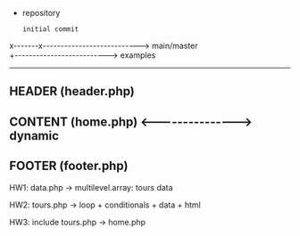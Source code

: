 



+ repository

      initial commit  
x-------x---------------------------> main/master
        \
         +--------------------------> examples



--------------------------------------------
HEADER (header.php)
--------------------------------------------
CONTENT (home.php) <---------------> dynamic
--------------------------------------------
FOOTER (footer.php)
--------------------------------------------


HW1:
    data.php -> multilevel.array: tours data

HW2:
    tours.php -> loop + conditionals + data + html

HW3:
    include tours.php -> home.php

